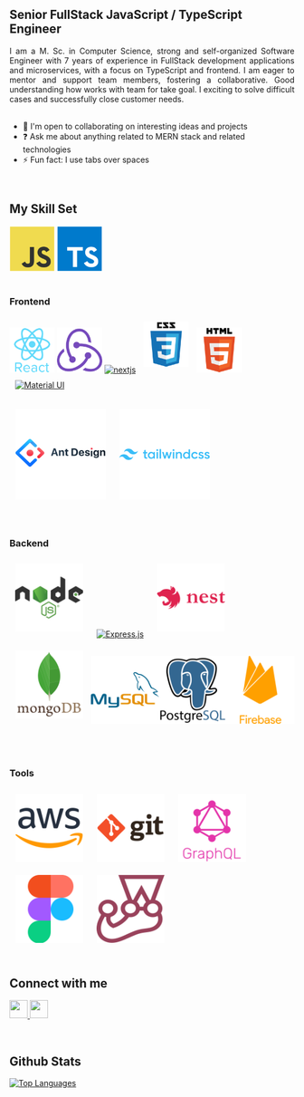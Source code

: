 Senior FullStack JavaScript / TypeScript Engineer
-------------------------------------------------
<div align="justify">
  I am a M. Sc. in Computer Science, strong and self-organized Software Engineer with 7 years of experience in FullStack development applications and microservices, with a focus on TypeScript and frontend. I am eager to mentor and support team members, fostering a collaborative. Good understanding how works with team for take goal. I exciting to solve difficult cases and successfully close customer needs.
</div>

<br/>  

* 🤝 I'm open to collaborating on interesting ideas and projects
* ❓ Ask me about anything related to MERN stack and related technologies  
*  ⚡ Fun fact: I use tabs over spaces

<br/>  


## My Skill Set  

<div align="start">
  <a href="https://developer.mozilla.org/en-US/docs/Web/JavaScript" target="_blank" rel="noreferrer"> <img src="https://raw.githubusercontent.com/devicons/devicon/master/icons/javascript/javascript-original.svg" alt="javascript" width="80" height="80"/></a> <a href="https://www.typescriptlang.org/" target="_blank" rel="noreferrer"> <img src="https://raw.githubusercontent.com/devicons/devicon/master/icons/typescript/typescript-original.svg" alt="typescript" width="80" height="80"/> </a> 
</div>

<br/> 

### Frontend  
<div align="start"> 
  <a href="https://reactjs.org/" target="_blank" rel="noreferrer"> <img src="https://raw.githubusercontent.com/devicons/devicon/master/icons/react/react-original-wordmark.svg" alt="react" width="80" height="80"/></a>
  <a href="https://redux.js.org" target="_blank" rel="noreferrer"> <img src="https://raw.githubusercontent.com/devicons/devicon/master/icons/redux/redux-original.svg" alt="redux" width="80" height="80"/></a>
  <a href="https://nextjs.org/" target="_blank" rel="noreferrer"> <img src="https://cdn.worldvectorlogo.com/logos/nextjs-2.svg" alt="nextjs" width="80" height="80"/></a> 
  <a href="https://www.w3schools.com/css/" target="_blank"><img style="margin: 10px" src="https://raw.githubusercontent.com/devicons/devicon/master/icons/css3/css3-original-wordmark.svg" alt="CSS3" height="80" /></a> 
  <a href="https://www.w3.org/html/" target="_blank" rel="noreferrer"> <img src="https://raw.githubusercontent.com/devicons/devicon/master/icons/html5/html5-original-wordmark.svg" alt="html5" width="80" height="80"/></a>  
  <a href="https://mui.com/" target="_blank"><img style="margin: 10px" src="https://profilinator.rishav.dev/skills-assets/mui.png" alt="Material UI" height="80" /></a>  
  
  <a href="https://ant.design/" target="_blank"><img style="margin: 10px" src="https://github.com/devicons/devicon/blob/master/icons/antdesign/antdesign-original-wordmark.svg" alt="Ant Design"  width="160" height="160" /></a> 
  <a href="https://www.tailwindcss.com/" target="_blank"><img style="margin: 10px" src="https://github.com/devicons/devicon/blob/master/icons/tailwindcss/tailwindcss-plain-wordmark.svg" alt="Tailwind CSS" width="160" height="160" /></a>  
</div>

<br/>  

### Backend  
<div>  
<a href="https://nodejs.org/" target="_blank"><img style="margin: 10px" src="https://github.com/devicons/devicon/blob/master/icons/nodejs/nodejs-original-wordmark.svg" alt="Node.js" height="120" /></a> 
<a href="https://expressjs.com/" target="_blank"><img style="margin: 10px" src="https://profilinator.rishav.dev/skills-assets/express-original-wordmark.svg" alt="Express.js" height="120" /></a>  
<a href="https://nestjs.com/" target="_blank"><img style="margin: 10px" src="https://github.com/devicons/devicon/blob/master/icons/nestjs/nestjs-original-wordmark.svg" alt="NestJS" height="120" /></a>  
<a href="https://www.mongodb.com/" target="_blank"><img style="margin: 10px" src="https://github.com/devicons/devicon/blob/master/icons/mongodb/mongodb-original-wordmark.svg" alt="MongoDB" height="120" /></a>  
 <a href="https://www.mysql.com/" target="_blank" rel="noreferrer"><img src="https://github.com/devicons/devicon/blob/master/icons/mysql/mysql-original-wordmark.svg" width="120" height="120" alt="MySQL" /></a><a href="https://www.postgresql.org/" target="_blank" rel="noreferrer"><img src="https://github.com/devicons/devicon/blob/master/icons/postgresql/postgresql-original-wordmark.svg" width="120" height="120" alt="PostgreSQL" /></a><a href="https://firebase.google.com/" target="_blank" rel="noreferrer"><img src="https://github.com/devicons/devicon/blob/master/icons/firebase/firebase-plain-wordmark.svg" width="120" height="120" alt="Firebase" /></a>
</div>

<br/> 
<br/> 
<br/> 

### Tools  
<div>  
<a href="https://aws.amazon.com/" target="_blank"><img style="margin: 10px" src="https://github.com/devicons/devicon/blob/master/icons/amazonwebservices/amazonwebservices-original-wordmark.svg" alt="AWS" height="120" /></a>  <a href="https://git-scm.com/" target="_blank"><img style="margin: 10px" src="https://github.com/devicons/devicon/blob/master/icons/git/git-original-wordmark.svg" alt="Git" height="120" /></a>
  <a href="https://graphql.org/" target="_blank"><img style="margin: 10px" src="https://github.com/devicons/devicon/blob/master/icons/graphql/graphql-plain-wordmark.svg" alt="GraphQL" height="120" /></a>
 <a href="https://www.figma.com/" target="_blank"><img style="margin: 10px" src="https://github.com/devicons/devicon/blob/master/icons/figma/figma-original.svg" alt="Figma" height="120" /></a>  
<a href="https://www.jestjs.io/" target="_blank"><img style="margin: 10px" src="https://github.com/devicons/devicon/blob/master/icons/jest/jest-plain.svg" alt="Jest" height="120" /></a>  
</div> 

<br/>  


## Connect with me  
<p align="left"> <a href="https://www.github.com/MrSerGV" target="_blank" rel="noreferrer"> <picture> <source media="(prefers-color-scheme: dark)" srcset="https://raw.githubusercontent.com/danielcranney/readme-generator/main/public/icons/socials/github-dark.svg" /> <source media="(prefers-color-scheme: light)" srcset="https://raw.githubusercontent.com/danielcranney/readme-generator/main/public/icons/socials/github.svg" /> <img src="https://raw.githubusercontent.com/danielcranney/readme-generator/main/public/icons/socials/github.svg" width="32" height="32" /> </picture> </a> <a href="https://www.linkedin.com/in/sergej-gritsay/" target="_blank" rel="noreferrer"> <picture> <source media="(prefers-color-scheme: dark)" srcset="https://raw.githubusercontent.com/danielcranney/readme-generator/main/public/icons/socials/linkedin-dark.svg" /> <source media="(prefers-color-scheme: light)" srcset="https://raw.githubusercontent.com/danielcranney/readme-generator/main/public/icons/socials/linkedin.svg" /> <img src="https://raw.githubusercontent.com/danielcranney/readme-generator/main/public/icons/socials/linkedin.svg" width="32" height="32" /> </picture> </a></p>

<br/>  


## Github Stats  
<a href="https://github.com/MrSerGV" align="left"><img src="https://github-readme-stats.vercel.app/api/top-langs/?username=MrSerGV&langs_count=10&title_color=0891b2&text_color=ffffff&icon_color=0891b2&bg_color=1c1917&hide_border=true&locale=en&custom_title=Top%20%Languages" alt="Top Languages" /></a>

<br/>  


<!--
**MrSerGV/MrSerGV** is a ✨ _special_ ✨ repository because its `README.md` (this file) appears on your GitHub profile.

Here are some ideas to get you started:

- 🔭 I’m currently working on ...
- 🌱 I’m currently learning ...
- 👯 I’m looking to collaborate on ...
- 🤔 I’m looking for help with ...
- 💬 Ask me about ...
- 📫 How to reach me: ...
- 😄 Pronouns: ...
- ⚡ Fun fact: ...
-->
